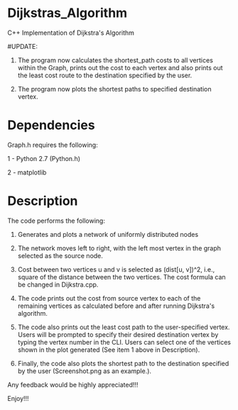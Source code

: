 # Dijkstras_Algorithm
C++ Implementation of Dijkstra's Algorithm

#UPDATE: 
1) The program now calculates the shortest_path costs to all vertices within the Graph, prints out the cost to each vertex and also prints out the least cost route to the destination specified by the user. 

2) The program now plots the shortest paths to specified destination vertex.

# Dependencies
Graph.h requires the following:

1 - Python 2.7 (Python.h)

2 - matplotlib

# Description
The code performs the following:

1) Generates and plots a network of uniformly distributed nodes

2) The network moves left to right, with the left most vertex in the graph selected as the source node.
  
3) Cost between two vertices u and v is selected as (dist[u, v])^2, i.e., square of the distance between the two vertices. The cost formula can be changed in Dijkstra.cpp.

4) The code prints out the cost from source vertex to each of the remaining vertices as calculated before and after running Dijkstra's algorithm.

5) The code also prints out the least cost path to the user-specified vertex. Users will be prompted to specify their desired destination vertex by typing the vertex number in the CLI. Users can select one of the vertices shown in the plot generated (See item 1 above in Description).

6) Finally, the code also plots the shortest path to the destination specified by the user (Screenshot.png as an example.).

Any feedback would be highly appreciated!!!

Enjoy!!!
